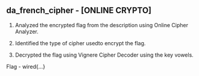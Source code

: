 ## da_french_cipher - [ONLINE CRYPTO]

1. Analyzed the encrypted flag from the description using Online Cipher Analyzer.

2. Identified the type of cipher usedto encrypt the flag.

3. Decrypted the flag using Vignere Cipher Decoder using the key vowels.

Flag - wired{...}
